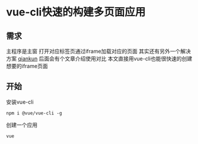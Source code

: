 # vue-cli快速的构建多页面应用

## 需求
主程序是主窗 打开对应标签页通过iframe加载对应的页面 
其实还有另外一个解决方案 [qiankun](https://qiankun.umijs.org/zh)  后面会有个文章介绍使用对比
本文直接用vue-cli也能很快速的创建想要的iframe页面
## 开始
安装vue-cli
```
npm i @vue/vue-cli -g
```
创建一个应用
```
vue 
```
